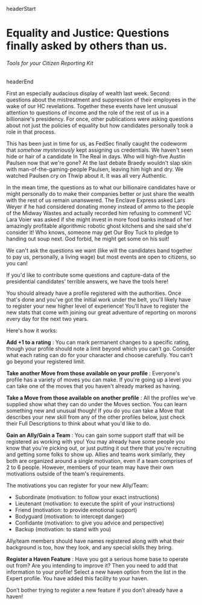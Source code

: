 headerStart

# Equality and Justice: Questions finally asked by others than us.

###### Tools for your Citizen Reporting Kit

headerEnd

First an especially audacious display of wealth last week. Second: questions about the mistreatment and suppression of their employees in the wake of our HC revelations. Together these events have lent unusual attention to questions of income and the role of the rest of us in a billionaire's presidency. For once, other publications were asking questions about not just the policies of equality but how candidates personally took a role in that process. 

This has been just in time for us, as FedSec finally caught the codeworm that *somehow mysteriously* kept assigning us credentials. We haven't seen hide or hair of a candidate In The Real in days. Who will high-five Austin Paulsen now that we're gone? At the last debate Braedy wouldn't slap skin with man-of-the-gaming-people Paulsen, leaving him high and dry. We watched Paulsen cry on Thwip about it. It was all very Authentic. 

In the mean time, the questions as to what our billionaire candidates have or might personally do to make their companies better or just share the wealth with the rest of us remain unanswered. The Enclave Express asked Lars Weyer if he had considered donating money instead of ammo to the people of the Midway Wastes and actually recorded him refusing to comment! VC Lara Voier was asked if she might invest in more food banks instead of her amazingly profitable algorithmic robotic ghost kitchens and she said she'd consider it! Who knows, someone may get Our Boy Tuck to pledge to handing out soup next. God forbid, he might get some on his suit! 

We can't ask the questions we want (like will the candidates band together to pay us, personally, a living wage) but most events are open to citizens, so you can! 

If you'd like to contribute some questions and capture-data of the presidential candidates' terrible answers, we have the tools here!

You should already have a profile registered with the authorities. Once that's done and you've got the initial work under the belt, you'll likely have to register your new higher level of experience! You'll have to register the new stats that come with joining our great adventure of reporting on morons every day for the next two years.

Here's how it works:

**Add +1 to a rating** : You can mark permanent changes to a specific rating, though your profile should note a limit beyond which you can't go. Consider what each rating can do for your character and choose carefully. You can't go beyond your registered limit.

**Take another Move from those available on your profile** : Everyone's profile has a variety of moves you can make. If you're going up a level you can take one of the moves that you haven't already marked as having. 

**Take a Move from those available on another profile** : All the profiles we've supplied show what they can do under the Moves section. You can learn something new and unusual though! If you do you can take a Move that describes your new skill from any of the other profiles below, just check their Full Descriptions to think about what you'd like to do.  

**Gain an Ally/Gain a Team** : You can gain some support staff that will be registered as working with you! You may already have some people you know that you're picking out, or just putting it out there that you're recruiting and getting some folks to show up. Allies and teams work similarly, they both are organized around a single motivation, even if a team comprises of 2 to 6 people. However, members of your team may have their own motivations outside of the team's requirements. 

The motivations you can register for your new Ally/Team:

*   Subordinate (motivation: to follow your exact instructions)
*   Lieutenant (motivation: to execute the spirit of your
instructions)
*   Friend (motivation: to provide emotional support)
*   Bodyguard (motivation: to intercept danger)
*   Confidante (motivation: to give you advice and perspective)
*   Backup (motivation: to stand with you)

Ally/team members should have names registered along with
what their background is too, how they look, and any special skills
they bring.

**Register a Haven Feature** : Have you got a serious home base to operate out from? Are you intending to improve it? Then you need to add that information to your profile! Select a new haven option from the list in the Expert profile. You have added this facility to your haven.

Don’t bother trying to register a new feature if you don’t already have a haven! 

